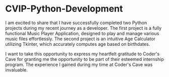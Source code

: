 # CVIP-Python-Development


I am excited to share that I have successfully completed two Python projects during my recent journey as a developer. The first project is a fully functional Music Player Application, designed to play and manage various music files effortlessly. The second project is an intuitive Age Calculator utilizing Tkinter, which accurately computes age based on birthdates.


I want to take this opportunity to express my heartfelt gratitude to Coder's Cave for granting me the opportunity to be part of their esteemed internship program. The experience I gained during my time at Coder's Cave was invaluable.

